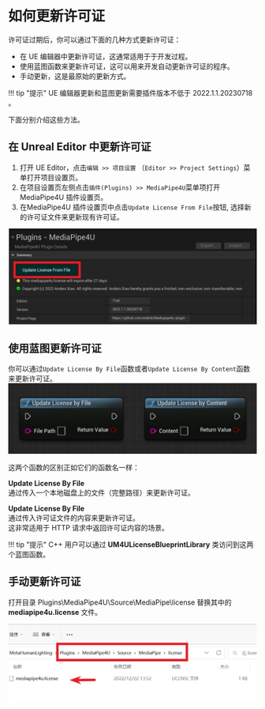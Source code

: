 
# 如何更新许可证

许可证过期后，你可以通过下面的几种方式更新许可证：

- 在 UE 编辑器中更新许可证，这通常适用于于开发过程。
- 使用蓝图函数来更新许可证，这可以用来开发自动更新许可证的程序。
- 手动更新，这是最原始的更新方式。

!!! tip "提示"
    UE 编辑器更新和蓝图更新需要插件版本不低于 2022.1.1.20230718 。

下面分别介绍这些方法。

## 在 Unreal Editor 中更新许可证

1. 打开 UE Editor，点击`编辑 >> 项目设置` （`Editor >> Project Settings`）菜单打开项目设置页。
2. 在项目设置页左侧点击`插件(Plugins) >> MediaPipe4U`菜单项打开 MediaPipe4U 插件设置页。
3. 在MediaPipe4U 插件设置页中点击`Update License From File`按钮, 选择新的许可证文件来更新现有许可证。

[![Update License](images/update_license_in_ue.jpg "Update License")](images/update_license_in_ue.jpg)   

## 使用蓝图更新许可证

你可以通过`Update License By File`函数或者`Update License By Content`函数来更新许可证。   
[![Update License](images/update_license_in_bp.jpg "Update License")](images/update_license_in_bp.jpg)   

这两个函数的区别正如它们的函数名一样：

**Update License By File**   
通过传入一个本地磁盘上的文件（完整路径）来更新许可证。

**Update License By File**   
通过传入许可证文件的内容来更新许可证。   
这非常适用于 HTTP 请求中返回许可证内容的场景。

!!! tip "提示"
    C++ 用户可以通过 **UM4ULicenseBlueprintLibrary** 类访问到这两个蓝图函数。   

## 手动更新许可证

打开目录 Plugins\MediaPipe4U\Source\MediaPipe\license 替换其中的 **mediapipe4u.license** 文件。

[![Update License](images/license_file.jpg "Update License")](images/license_file.jpg)   


